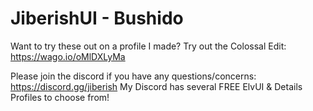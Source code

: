 # JiberishUI - Bushido

Want to try these out on a profile I made? Try out the Colossal Edit: https://wago.io/oMlDXLyMa

Please join the discord if you have any questions/concerns: https://discord.gg/jiberish
My Discord has several FREE ElvUI & Details Profiles to choose from!
